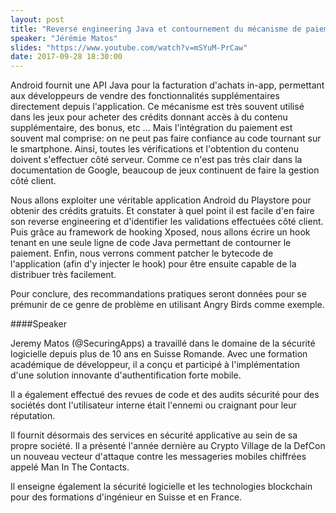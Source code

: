 ```yaml
---
layout: post
title: "Reverse engineering Java et contournement du mécanisme de paiement inapp Android"
speaker: "Jérémie Matos"
slides: "https://www.youtube.com/watch?v=mSYuM-PrCaw"
date: 2017-09-28 18:30:00
---
```

Android fournit une API Java pour la facturation d'achats in-app, permettant aux développeurs de vendre des fonctionnalités supplémentaires directement depuis l'application. Ce mécanisme est très souvent utilisé dans les jeux pour acheter des crédits donnant accès à du contenu supplémentaire, des bonus, etc ... Mais l'intégration du paiement est souvent mal comprise: on ne peut pas faire confiance au code tournant sur le smartphone. Ainsi, toutes les vérifications et l'obtention du contenu doivent s'effectuer côté serveur. Comme ce n'est pas très clair dans la documentation de Google, beaucoup de jeux continuent de faire la gestion côté client.

Nous allons exploiter une véritable application Android du Playstore pour obtenir des crédits gratuits. Et constater à quel point il est facile d'en faire son reverse engineering et d'identifier les validations effectuées côté client. Puis grâce au framework de hooking Xposed, nous allons écrire un hook tenant en une seule ligne de code Java permettant de contourner le paiement. Enfin, nous verrons comment patcher le bytecode de l'application (afin d'y injecter le hook) pour être ensuite capable de la distribuer très facilement.

Pour conclure, des recommandations pratiques seront données pour se prémunir de ce genre de problème en utilisant Angry Birds comme exemple.

####Speaker

Jeremy Matos (@SecuringApps) a travaillé dans le domaine de la sécurité logicielle depuis plus de 10 ans en Suisse Romande. Avec une formation académique de développeur, il a conçu et participé à l'implémentation d'une solution innovante d'authentification forte mobile.

Il a également effectué des revues de code et des audits sécurité pour des sociétés dont l'utilisateur interne était l'ennemi ou craignant pour leur réputation.

Il fournit désormais des services en sécurité applicative au sein de sa propre société. Il a présenté l'année dernière au Crypto Village de la DefCon un nouveau vecteur d'attaque contre les messageries mobiles chiffrées appelé Man In The Contacts.

Il enseigne également la sécurité logicielle et les technologies blockchain pour des formations d'ingénieur en Suisse et en France.
